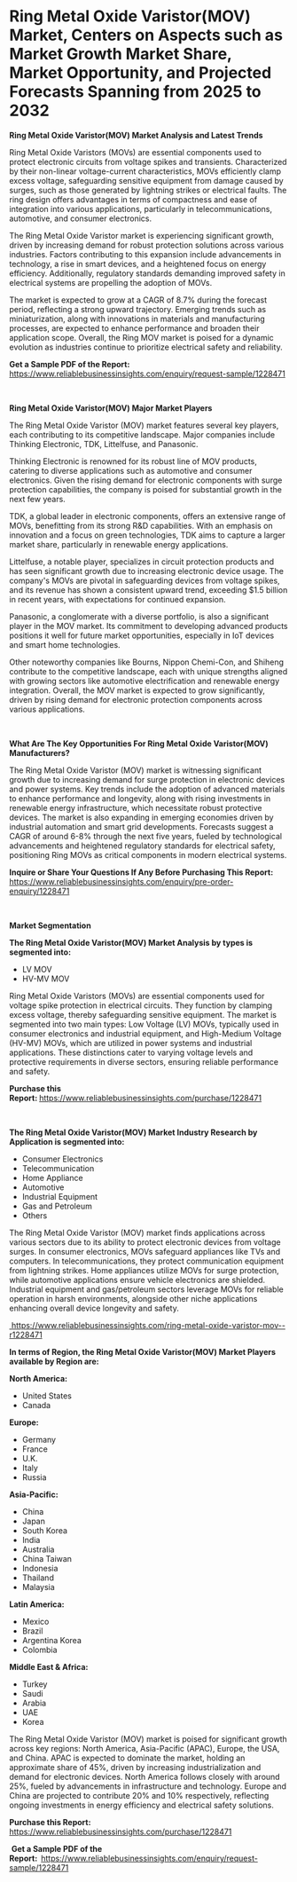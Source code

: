 <p><h1>Ring Metal Oxide Varistor(MOV) Market, Centers on Aspects such as Market Growth Market Share, Market Opportunity, and Projected Forecasts Spanning from 2025 to 2032</h1></p><p><strong>Ring Metal Oxide Varistor(MOV) Market Analysis and Latest Trends</strong></p>
<p><p>Ring Metal Oxide Varistors (MOVs) are essential components used to protect electronic circuits from voltage spikes and transients. Characterized by their non-linear voltage-current characteristics, MOVs efficiently clamp excess voltage, safeguarding sensitive equipment from damage caused by surges, such as those generated by lightning strikes or electrical faults. The ring design offers advantages in terms of compactness and ease of integration into various applications, particularly in telecommunications, automotive, and consumer electronics.</p><p>The Ring Metal Oxide Varistor market is experiencing significant growth, driven by increasing demand for robust protection solutions across various industries. Factors contributing to this expansion include advancements in technology, a rise in smart devices, and a heightened focus on energy efficiency. Additionally, regulatory standards demanding improved safety in electrical systems are propelling the adoption of MOVs. </p><p>The market is expected to grow at a CAGR of 8.7% during the forecast period, reflecting a strong upward trajectory. Emerging trends such as miniaturization, along with innovations in materials and manufacturing processes, are expected to enhance performance and broaden their application scope. Overall, the Ring MOV market is poised for a dynamic evolution as industries continue to prioritize electrical safety and reliability.</p></p>
<p><strong>Get a Sample PDF of the Report:&nbsp;</strong> <a href="https://www.reliablebusinessinsights.com/enquiry/request-sample/1228471?utm_campaign=3266&utm_medium=2&utm_source=Github&utm_content=ia&utm_term=15042025&utm_id=ring-metal-oxide-varistormov">https://www.reliablebusinessinsights.com/enquiry/request-sample/1228471</a></p>
<p>&nbsp;</p>
<p><strong>Ring Metal Oxide Varistor(MOV) Major Market Players</strong></p>
<p><p>The Ring Metal Oxide Varistor (MOV) market features several key players, each contributing to its competitive landscape. Major companies include Thinking Electronic, TDK, Littelfuse, and Panasonic.</p><p>Thinking Electronic is renowned for its robust line of MOV products, catering to diverse applications such as automotive and consumer electronics. Given the rising demand for electronic components with surge protection capabilities, the company is poised for substantial growth in the next few years.</p><p>TDK, a global leader in electronic components, offers an extensive range of MOVs, benefitting from its strong R&D capabilities. With an emphasis on innovation and a focus on green technologies, TDK aims to capture a larger market share, particularly in renewable energy applications.</p><p>Littelfuse, a notable player, specializes in circuit protection products and has seen significant growth due to increasing electronic device usage. The company's MOVs are pivotal in safeguarding devices from voltage spikes, and its revenue has shown a consistent upward trend, exceeding $1.5 billion in recent years, with expectations for continued expansion.</p><p>Panasonic, a conglomerate with a diverse portfolio, is also a significant player in the MOV market. Its commitment to developing advanced products positions it well for future market opportunities, especially in IoT devices and smart home technologies.</p><p>Other noteworthy companies like Bourns, Nippon Chemi-Con, and Shiheng contribute to the competitive landscape, each with unique strengths aligned with growing sectors like automotive electrification and renewable energy integration. Overall, the MOV market is expected to grow significantly, driven by rising demand for electronic protection components across various applications.</p></p>
<p>&nbsp;</p>
<p><strong>What Are The Key Opportunities For Ring Metal Oxide Varistor(MOV) Manufacturers?</strong></p>
<p><p>The Ring Metal Oxide Varistor (MOV) market is witnessing significant growth due to increasing demand for surge protection in electronic devices and power systems. Key trends include the adoption of advanced materials to enhance performance and longevity, along with rising investments in renewable energy infrastructure, which necessitate robust protective devices. The market is also expanding in emerging economies driven by industrial automation and smart grid developments. Forecasts suggest a CAGR of around 6-8% through the next five years, fueled by technological advancements and heightened regulatory standards for electrical safety, positioning Ring MOVs as critical components in modern electrical systems.</p></p>
<p><strong>Inquire or Share Your Questions If Any Before Purchasing This Report:</strong> <a href="https://www.reliablebusinessinsights.com/enquiry/pre-order-enquiry/1228471?utm_campaign=3266&utm_medium=2&utm_source=Github&utm_content=ia&utm_term=15042025&utm_id=ring-metal-oxide-varistormov">https://www.reliablebusinessinsights.com/enquiry/pre-order-enquiry/1228471</a></p>
<p>&nbsp;</p>
<p><strong>Market Segmentation</strong></p>
<p><strong>The Ring Metal Oxide Varistor(MOV) Market Analysis by types is segmented into:</strong></p>
<p><ul><li>LV MOV</li><li>HV-MV MOV</li></ul></p>
<p><p>Ring Metal Oxide Varistors (MOVs) are essential components used for voltage spike protection in electrical circuits. They function by clamping excess voltage, thereby safeguarding sensitive equipment. The market is segmented into two main types: Low Voltage (LV) MOVs, typically used in consumer electronics and industrial equipment, and High-Medium Voltage (HV-MV) MOVs, which are utilized in power systems and industrial applications. These distinctions cater to varying voltage levels and protective requirements in diverse sectors, ensuring reliable performance and safety.</p></p>
<p><strong>Purchase this Report:&nbsp;</strong><a href="https://www.reliablebusinessinsights.com/purchase/1228471?utm_campaign=3266&utm_medium=2&utm_source=Github&utm_content=ia&utm_term=15042025&utm_id=ring-metal-oxide-varistormov">https://www.reliablebusinessinsights.com/purchase/1228471</a></p>
<p>&nbsp;</p>
<p><strong>The Ring Metal Oxide Varistor(MOV) Market Industry Research by Application is segmented into:</strong></p>
<p><ul><li>Consumer Electronics</li><li>Telecommunication</li><li>Home Appliance</li><li>Automotive</li><li>Industrial Equipment</li><li>Gas and Petroleum</li><li>Others</li></ul></p>
<p><p>The Ring Metal Oxide Varistor (MOV) market finds applications across various sectors due to its ability to protect electronic devices from voltage surges. In consumer electronics, MOVs safeguard appliances like TVs and computers. In telecommunications, they protect communication equipment from lightning strikes. Home appliances utilize MOVs for surge protection, while automotive applications ensure vehicle electronics are shielded. Industrial equipment and gas/petroleum sectors leverage MOVs for reliable operation in harsh environments, alongside other niche applications enhancing overall device longevity and safety.</p></p>
<p><a href="https://www.reliablebusinessinsights.com/ring-metal-oxide-varistor-mov--r1228471?utm_campaign=3266&utm_medium=2&utm_source=Github&utm_content=ia&utm_term=15042025&utm_id=ring-metal-oxide-varistormov">&nbsp;https://www.reliablebusinessinsights.com/ring-metal-oxide-varistor-mov--r1228471</a></p>
<p><strong>In terms of Region, the Ring Metal Oxide Varistor(MOV) Market Players available by Region are:</strong></p>
<p>
    <p> <strong> North America: </strong>
        <ul>
            <li>United States</li>
            <li>Canada</li>
        </ul>
        </p> 
    <p> <strong> Europe: </strong>
        <ul>
            <li>Germany</li>
            <li>France</li>
            <li>U.K.</li>
            <li>Italy</li>
            <li>Russia</li>
        </ul>
        </p> 
    <p> <strong> Asia-Pacific: </strong>
        <ul>
            <li>China</li>
            <li>Japan</li>
            <li>South Korea</li>
            <li>India</li>
            <li>Australia</li>
            <li>China Taiwan</li>
            <li>Indonesia</li>
            <li>Thailand</li>
            <li>Malaysia</li>
        </ul>
        </p> 
    <p> <strong> Latin America: </strong>
        <ul>
            <li>Mexico</li>
            <li>Brazil</li>
            <li>Argentina Korea</li>
            <li>Colombia</li>
        </ul>
        </p> 
    <p> <strong> Middle East & Africa: </strong>
        <ul>
            <li>Turkey</li>
            <li>Saudi</li>
            <li>Arabia</li>
            <li>UAE</li>
            <li>Korea</li>
        </ul>
    </p>
    </p>
<p><p>The Ring Metal Oxide Varistor (MOV) market is poised for significant growth across key regions: North America, Asia-Pacific (APAC), Europe, the USA, and China. APAC is expected to dominate the market, holding an approximate share of 45%, driven by increasing industrialization and demand for electronic devices. North America follows closely with around 25%, fueled by advancements in infrastructure and technology. Europe and China are projected to contribute 20% and 10% respectively, reflecting ongoing investments in energy efficiency and electrical safety solutions.</p></p>
<p><strong>Purchase this Report: </strong><a href="https://www.reliablebusinessinsights.com/purchase/1228471?utm_campaign=3266&utm_medium=2&utm_source=Github&utm_content=ia&utm_term=15042025&utm_id=ring-metal-oxide-varistormov">https://www.reliablebusinessinsights.com/purchase/1228471</a></p>
<p>&nbsp;<strong>Get a Sample PDF of the Report:&nbsp;&nbsp;</strong><a href="https://www.reliablebusinessinsights.com/enquiry/request-sample/1228471?utm_campaign=3266&utm_medium=2&utm_source=Github&utm_content=ia&utm_term=15042025&utm_id=ring-metal-oxide-varistormov">https://www.reliablebusinessinsights.com/enquiry/request-sample/1228471</a></p>
<p><strong></strong></p>
<p><p></p><p></p><p></p></p>